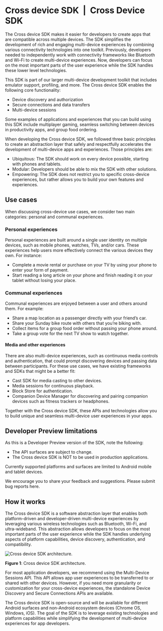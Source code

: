 # Cross device SDK  |  Cross Device SDK

The Cross device SDK makes it easier for developers to create apps that are compatible across multiple devices. The SDK simplifies the development of rich and engaging multi-device experiences by combining various connectivity technologies into one toolkit. Previously, developers needed to independently work with connectivity frameworks like Bluetooth and Wi-Fi to create multi-device experiences. Now, developers can focus on the most important parts of the user experience while the SDK handles these lower level technologies.

This SDK is part of our larger multi-device development toolkit that includes emulator support, profiling, and more. The Cross device SDK enables the following core functionality:

*   Device discovery and authorization
*   Secure connections and data transfers
*   Multi-device sessions

Some examples of applications and experiences that you can build using this SDK include multiplayer gaming, seamless switching between devices in productivity apps, and group food ordering.

When developing the Cross device SDK, we followed three basic principles to create an abstraction layer that safely and respectfully accelerates the development of multi-device apps and experiences. Those principles are:

*   Ubiquitous: The SDK should work on every device possible, starting with phones and tablets.
*   Modular: Developers should be able to mix the SDK with other solutions.
*   Empowering: The SDK does not restrict you to specific cross-device experiences, but rather allows you to build your own features and experiences.

Use cases
---------

When discussing cross-device use cases, we consider two main categories: personal and communal experiences.

### Personal experiences

Personal experiences are built around a single user identity on multiple devices, such as mobile phones, watches, TVs, and/or cars. These experiences help users more effectively connect the various devices they own. For instance:

*   Complete a movie rental or purchase on your TV by using your phone to enter your form of payment.
*   Start reading a long article on your phone and finish reading it on your tablet without losing your place.

### Communal experiences

Communal experiences are enjoyed between a user and others around them. For example:

*   Share a map location as a passenger directly with your friend’s car.
*   Share your Sunday bike route with others that you’re biking with.
*   Collect items for a group food order without passing your phone around.
*   Take a group vote for the next TV show to watch together.

#### Media and other experiences

There are also multi-device experiences, such as continuous media controls and authentication, that could prompt discovering devices and passing data between participants. For these use cases, we have existing frameworks and SDKs that might be a better fit:

*   Cast SDK for media casting to other devices.
*   Media sessions for continuous playback.
*   Block Store for authentication.
*   Companion Device Manager for discovering and pairing companion devices such as fitness trackers or headphones.

Together with the Cross device SDK, these APIs and technologies allow you to build unique and seamless multi-device user experiences in your apps.

Developer Preview limitations
-----------------------------

As this is a Developer Preview version of the SDK, note the following:

*   The API surfaces are subject to change.
*   The Cross device SDK is NOT to be used in production applications.

Currently supported platforms and surfaces are limited to Android mobile and tablet devices.

We encourage you to share your feedback and suggestions. Please submit bug reports here.

How it works
------------

The Cross device SDK is a software abstraction layer that enables both platform-driven and developer-driven multi-device experiences by leveraging various wireless technologies such as Bluetooth, Wi-Fi, and ultra-wideband. This abstraction allows developers to focus on the most important parts of the user experience while the SDK handles underlying aspects of platform capabilities, device discovery, authentication, and compatibility.

![Cross device SDK architecture.](https://developer.android.com/static/images/guide/topics/connectivity/cross-device-sdk/architecture.png)

**Figure 1**: Cross device SDK architecture.

For most application developers, we recommend using the Multi-Device Sessions API. This API allows app user experiences to be transferred to or shared with other devices. However, if you need more granularity or customization for your cross-device experiences, the standalone Device Discovery and Secure Connections APIs are available.

The Cross device SDK is open-source and will be available for different Android surfaces and non-Android ecosystem devices (Chrome OS, Windows, iOS). The goal of the SDK is to leverage existing technologies and platform capabilities while simplifying the development of multi-device experiences for app developers.